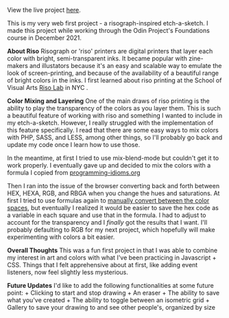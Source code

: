 View the live project [here](https://xewar.github.io/etch-a-sketch/).

This is my very web first project - a risograph-inspired etch-a-sketch. I made this project while working through the Odin Project's Foundations course in December 2021.

**About Riso**
Risograph or 'riso' printers are digital printers that layer each color with bright, semi-transparent inks. It became popular with zine-makers and illustators because it's an easy and scalable way to emulate the look of screen-printing, and because of the availability of a beautiful range of bright colors in the inks. I first learned about riso printing at the School of Visual Arts [Riso Lab](https://risolab.sva.edu/) in NYC . 

**Color Mixing and Layering**
One of the main draws of riso printing is the ability to play the transparency of the colors as you layer them. This is such a beautiful feature of working with riso and something I wanted to include in my etch-a-sketch. However, I really struggled with the implementation of this feature specifically.  I read that there are some easy ways to mix colors with PHP, SASS, and LESS, among other things, so I'll probably go back and update my code once I learn how to use those.

In the meantime, at first I tried to use mix-blend-mode but couldn't get it to work properly. I eventually gave up and decided to mix the colors with a formula I copied from [programming-idioms.org](https://www.programming-idioms.org/idiom/154/halfway-between-two-hex-color-codes)

Then I ran into the issue of the browser converting back and forth between HEX, HEXA, RGB, and RBGA when you change the hues and saturations. At first I tried to use formulas again to [manually convert between the color spaces](https://css-tricks.com/converting-color-spaces-in-javascript/), but eventually I realized it would be easier to save the hex code as a variable in each square and use that in the formula. I had to adjust to account for the transparency and I *finally* got the results that I want. I'll probably defaulting to RGB for my next project, which hopefully will make experimenting with colors a bit easier. 


**Overall Thoughts**
This was a fun first project in that I was able to combine my interest in art and colors with what I've been practicing in Javascript + CSS. Things that I felt apprehensive about at first, like adding event listeners, now feel slightly less mysterious. 

**Future Updates**
I'd like to add the following functionalities at some future point:
    + Clicking to start and stop drawing
    + An eraser
    + The ability to save what you've created
    + The ability to toggle between an isometric grid
    + Gallery to save your drawing to and see other people's, organized by size
